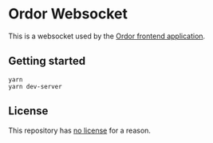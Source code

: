 # Ordor Websocket

This is a websocket used by the [Ordor frontend application](https://github.com/Laerolf/ordor).

## Getting started

```
yarn
yarn dev-server
```

## License

This repository has [no license](https://choosealicense.com/no-permission/) for a reason.

